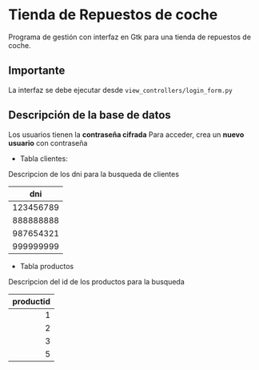 # Tienda de Repuestos de coche

Programa de gestión con interfaz en Gtk para una tienda de repuestos de coche.


## Importante

La interfaz se debe ejecutar desde `view_controllers/login_form.py`



## Descripción de la base de datos

Los usuarios tienen la **contraseña cifrada**
Para acceder, crea un **nuevo usuario** con contraseña


- Tabla clientes:

Descripcion de los dni para la busqueda de clientes

| dni  	  |
|---------|
|123456789|
|888888888|
|987654321|
|999999999|


- Tabla productos

Descripcion del id de los productos para la busqueda

| productid |
|----------:|
|1          |
|2          |
|3          |
|5          |
